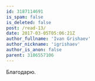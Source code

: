 ```yaml
---
id: 3187114691
is_spam: false
is_deleted: false
post: /read-13/
date: 2017-03-05T05:06:21Z
author_fullname: 'Ivan Grishaev'
author_nickname: 'igrishaev'
author_is_anon: false
parent: 3186557106
---
```


<p>Благодарю.</p>
